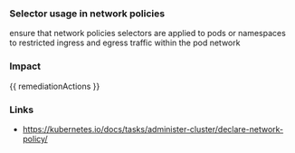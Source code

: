 
### Selector usage in network policies
ensure that network policies selectors are applied to pods or namespaces to restricted ingress and egress traffic within the pod network

### Impact
<!-- Add Impact here -->

<!-- DO NOT CHANGE -->
{{ remediationActions }}

### Links
- https://kubernetes.io/docs/tasks/administer-cluster/declare-network-policy/

